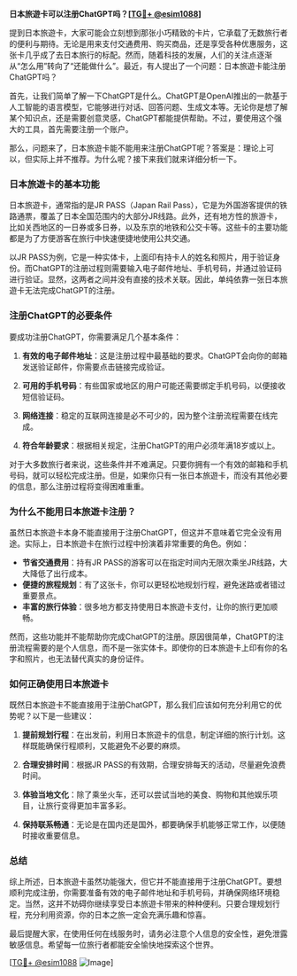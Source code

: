 **日本旅遊卡可以注册ChatGPT吗？[[TG💪+ @esim1088](https://t.me/s/esim1088)]**

提到日本旅遊卡，大家可能会立刻想到那张小巧精致的卡片，它承载了无数旅行者的便利与期待。无论是用来支付交通费用、购买商品，还是享受各种优惠服务，这张卡几乎成了去日本旅行的标配。然而，随着科技的发展，人们的关注点逐渐从“怎么用”转向了“还能做什么”。最近，有人提出了一个问题：日本旅遊卡能注册ChatGPT吗？

首先，让我们简单了解一下ChatGPT是什么。ChatGPT是OpenAI推出的一款基于人工智能的语言模型，它能够进行对话、回答问题、生成文本等。无论你是想了解某个知识点，还是需要创意灵感，ChatGPT都能提供帮助。不过，要使用这个强大的工具，首先需要注册一个账户。

那么，问题来了，日本旅遊卡能不能用来注册ChatGPT呢？答案是：理论上可以，但实际上并不推荐。为什么呢？接下来我们就来详细分析一下。

### 日本旅遊卡的基本功能

日本旅遊卡，通常指的是JR PASS（Japan Rail Pass），它是为外国游客提供的铁路通票，覆盖了日本全国范围内的大部分JR线路。此外，还有地方性的旅游卡，比如关西地区的一日券或多日券，以及东京的地铁和公交卡等。这些卡的主要功能都是为了方便游客在旅行中快速便捷地使用公共交通。

以JR PASS为例，它是一种实体卡，上面印有持卡人的姓名和照片，用于验证身份。而ChatGPT的注册过程则需要输入电子邮件地址、手机号码，并通过验证码进行验证。显然，这两者之间并没有直接的技术关联。因此，单纯依靠一张日本旅遊卡无法完成ChatGPT的注册。

### 注册ChatGPT的必要条件

要成功注册ChatGPT，你需要满足几个基本条件：

1. **有效的电子邮件地址**：这是注册过程中最基础的要求。ChatGPT会向你的邮箱发送验证邮件，你需要点击链接完成验证。
   
2. **可用的手机号码**：有些国家或地区的用户可能还需要绑定手机号码，以便接收短信验证码。

3. **网络连接**：稳定的互联网连接是必不可少的，因为整个注册流程需要在线完成。

4. **符合年龄要求**：根据相关规定，注册ChatGPT的用户必须年满18岁或以上。

对于大多数旅行者来说，这些条件并不难满足。只要你拥有一个有效的邮箱和手机号码，就可以轻松完成注册。但是，如果你只有一张日本旅遊卡，而没有其他必要的信息，那么注册过程将变得困难重重。

### 为什么不能用日本旅遊卡注册？

虽然日本旅遊卡本身不能直接用于注册ChatGPT，但这并不意味着它完全没有用途。实际上，日本旅遊卡在旅行过程中扮演着非常重要的角色。例如：

- **节省交通费用**：持有JR PASS的游客可以在指定时间内无限次乘坐JR线路，大大降低了出行成本。
- **便捷的旅程规划**：有了这张卡，你可以更轻松地规划行程，避免迷路或者错过重要景点。
- **丰富的旅行体验**：很多地方都支持使用日本旅遊卡支付，让你的旅行更加顺畅。

然而，这些功能并不能帮助你完成ChatGPT的注册。原因很简单，ChatGPT的注册流程需要的是个人信息，而不是一张实体卡。即使你的日本旅遊卡上印有你的名字和照片，也无法替代真实的身份证件。

### 如何正确使用日本旅遊卡

既然日本旅遊卡不能直接用于注册ChatGPT，那么我们应该如何充分利用它的优势呢？以下是一些建议：

1. **提前规划行程**：在出发前，利用日本旅遊卡的信息，制定详细的旅行计划。这样既能确保行程顺利，又能避免不必要的麻烦。
   
2. **合理安排时间**：根据JR PASS的有效期，合理安排每天的活动，尽量避免浪费时间。
   
3. **体验当地文化**：除了乘坐火车，还可以尝试当地的美食、购物和其他娱乐项目，让旅行变得更加丰富多彩。

4. **保持联系畅通**：无论是在国内还是国外，都要确保手机能够正常工作，以便随时接收重要信息。

### 总结

综上所述，日本旅遊卡虽然功能强大，但它并不能直接用于注册ChatGPT。要想顺利完成注册，你需要准备有效的电子邮件地址和手机号码，并确保网络环境稳定。当然，这并不妨碍你继续享受日本旅遊卡带来的种种便利。只要合理规划行程，充分利用资源，你的日本之旅一定会充满乐趣和惊喜。

最后提醒大家，在使用任何在线服务时，请务必注意个人信息的安全性，避免泄露敏感信息。希望每一位旅行者都能安全愉快地探索这个世界。

[[TG💪+ @esim1088](https://t.me/s/esim1088) ![Image](https://i.postimg.cc/4NQfJmqS/Snipaste-2025-05-13-00-14-12.png)]